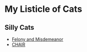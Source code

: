 # My Listicle of Cats

## Silly Cats
- [Felony and Misdemeanor](https://x.com/petfindernames/status/1418329080164978694/photo/1)
- [CHAIR](https://x.com/petfindernames/status/1440054702742249474/photo/1)
